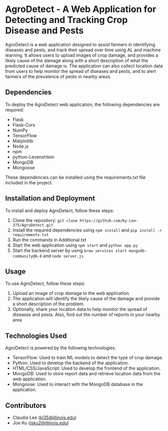 # AgroDetect - A Web Application for Detecting and Tracking Crop Disease and Pests

AgroDetect is a web application designed to assist farmers in identifying diseases and pests, and track their spread over time using AL and machine learning. It allows users to upload images of crop damage, and provides a likely cause of the damage along with a short description of what the predicted cause of damage is. The application can also collect location data from users to help monitor the spread of diseases and pests, and to alert farmers of the prevalence of pests in nearby areas.

## Dependencies
To deploy the AgroDetect web application, the following dependencies are required:

- Flask
- Flask-Cors
- NumPy
- TensorFlow
- Matplotlib
- Node.js
- npm
- python-Levenshtein
- MongoDB
- Mongoose

These dependencies can be installed using the requirements.txt file included in the project.

## Installation and Deployment
To install and deploy AgroDetect, follow these steps:

1. Clone the repository: `git clone https://github.com/Ky-Lee-375/AgroDetect.git`
2. Install the required dependencies using `npm install` and `pip install -r requirements.txt`
3. Run the commands in Additional.txt
3. Start the web application using `npm start` and `python app.py`
4. Start the backend server by using `brew services start mongodb-community@6.0` and `node server.js`

## Usage
To use AgroDetect, follow these steps:

1. Upload an image of crop damage to the web application.
2. The application will identify the likely cause of the damage and provide a short description of the problem.
3. Optionally, share your location data to help monitor the spread of diseases and pests. Also, find out the number of reports in your nearby area

## Technologies Used
AgroDetect is powered by the following technologies:

- TensorFlow: Used to train ML models to detect the type of crop damage.
- Python: Used to develop the backend of the application.
- HTML/CSS/JavaScript: Used to develop the frontend of the application.
- MongoDB: Used to store report data and retrieve location data from the web application.
- Mongoose: Used to interact with the MongoDB database in the application.

## Contributors
- Claudia Lee (kl35@illinois.edu)
- Joe Ku (jsku2@illinois.edu)
